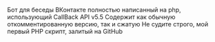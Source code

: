 Бот для беседы ВКонтакте полностью написанный на php, использующий CallBack API v5.5
Содержит как обычную откомментированную версию, так и сжатую
Не судите строго, мой первый PHP скрипт, залитый на GitHub